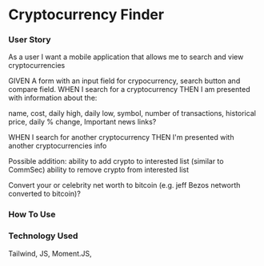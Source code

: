 # Cryptocurrency Finder

### User Story
As a user I want a mobile application that allows me to search and view cryptocurrencies

GIVEN A form with an input field for crypocurrency, search button and compare field.
WHEN I search for a cryptocurrency
THEN I am presented with information about the:

name, 
cost, 
daily high, 
daily low, 
symbol, 
number of transactions,
historical price,
daily % change,
Important news links?

WHEN I search for another cryptocurrency
THEN I'm presented with another cryptocurrencies info

Possible addition: ability to add crypto to interested list (similar to CommSec)
ability to remove crypto from interested list

Convert your or celebrity net worth to bitcoin (e.g. jeff Bezos networth converted to bitcoin)?

### How To Use

### Technology Used
Tailwind, JS, Moment.JS, 

